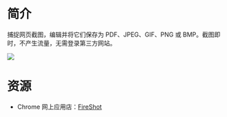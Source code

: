# 简介

捕捉网页截图，编辑并将它们保存为 PDF、JPEG、GIF、PNG 或 BMP。截图即时，不产生流量，无需登录第三方网站。

![](https://lh3.googleusercontent.com/3RG7o2Wk4lZK22iBUp-QSs4TEfC1vqL3y5AtGycvMwIQgSQvu7bqwZ13ATQt8R-v9U09bF3xzw=s640-h400-e365-rw)

# 资源

* Chrome 网上应用店：[FireShot](https://chrome.google.com/webstore/detail/take-webpage-screenshots/mcbpblocgmgfnpjjppndjkmgjaogfceg)
